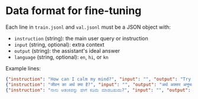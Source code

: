 # Data format for fine-tuning

Each line in `train.jsonl` and `val.jsonl` must be a JSON object with:

- `instruction` (string): the main user query or instruction
- `input` (string, optional): extra context
- `output` (string): the assistant's ideal answer
- `language` (string, optional): `en`, `hi`, or `kn`

Example lines:
```json
{"instruction": "How can I calm my mind?", "input": "", "output": "Try a gentle breath practice: inhale 4, exhale 6...", "language": "en"}
{"instruction": "जीवन का अर्थ क्या है?", "input": "", "output": "अर्थ अक्सर अनुभव और संबंधों में पाया जाता है...", "language": "hi"}
{"instruction": "ನಾನು ಆತಂಕವನ್ನು ಹೇಗೆ ಕಡಿಮೆ ಮಾಡಬಹುದು?", "input": "", "output": "ದೀರ್ಘ ಉಸಿರಾಟ ಮತ್ತು ನೆಲಗಟ್ಟುವಿಕೆ ಅಭ್ಯಾಸ ಮಾಡಿ...", "language": "kn"}
```